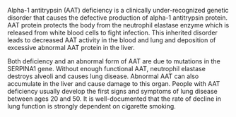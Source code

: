 Alpha-1 antitrypsin (AAT) deficiency is a clinically under-recognized genetic disorder that causes the defective production of alpha-1 antitrypsin protein. AAT protein protects the body from the neutrophil elastase enzyme which is released from white blood cells to fight infection. This inherited disorder leads to decreased AAT activity in the blood and lung and deposition of excessive abnormal AAT protein in the liver.

Both deficiency and an abnormal form of AAT are due to mutations in the SERPINA1 gene. Without enough functional AAT, neutrophil elastase destroys alveoli and causes lung disease. Abnormal AAT can also accumulate in the liver and cause damage to this organ. People with AAT deficiency usually develop the first signs and symptoms of lung disease between ages 20 and 50. It is well-documented that the rate of decline in lung function is strongly dependent on cigarette smoking.
